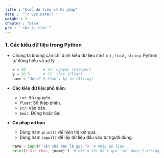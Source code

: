 ```yaml
---
title : "Kiểu dữ liệu và Cú pháp"
date :  "`r Sys.Date()`" 
weight : 2 
chapter : false
pre : " <b> 2. </b> "
---
```

### **1. Các kiểu dữ liệu trong Python**

- Chúng ta không cần chỉ định kiểu dữ liệu như `int`, `float`, `string`. Python tự động hiểu và xử lý.

    ```python
    x = 10        # Số nguyên (Integer)
    y = 20.5      # Số thực (Float)
    name = "John" # Chuỗi ký tự (String)
    ```

- **Các kiểu dữ liệu phổ biến**:
    - `int`: Số nguyên.
    - `float`: Số thập phân.
    - `str`: Văn bản.
    - `bool`: Đúng hoặc Sai.

- **Cú pháp cơ bản**
    - Dùng hàm `print()` để hiển thị kết quả.
    - Dùng hàm `input()` để lấy dữ liệu đầu vào từ người dùng.

    ```python
    name = input("Tên của bạn là gì? ")  # Nhập dữ liệu
    print(f"Xin chào, {name}")  # Hiển thị kết quả sử dụng f-string
    ```
